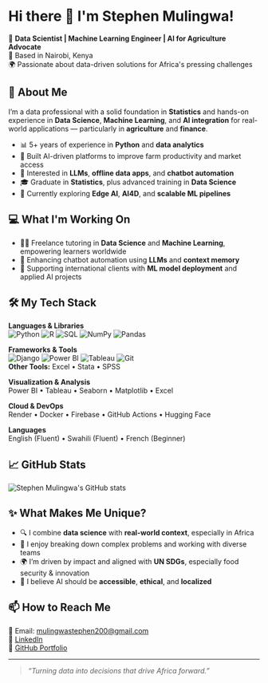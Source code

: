 # Hi there 👋 I'm Stephen Mulingwa!

🎯 **Data Scientist | Machine Learning Engineer | AI for Agriculture Advocate**  
📍 Based in Nairobi, Kenya  
🌍 Passionate about data-driven solutions for Africa's pressing challenges

## 🧠 About Me

I’m a data professional with a solid foundation in **Statistics** and hands-on experience in **Data Science**, **Machine Learning**, and **AI integration** for real-world applications — particularly in **agriculture** and **finance**.

- 📊 5+ years of experience in **Python** and **data analytics**
- 🧪 Built AI-driven platforms to improve farm productivity and market access
- 🤖 Interested in **LLMs**, **offline data apps**, and **chatbot automation**
- 🎓 Graduate in **Statistics**, plus advanced training in **Data Science**
- 🌱 Currently exploring **Edge AI**, **AI4D**, and **scalable ML pipelines**

## 💻 What I'm Working On

- 👨‍🏫 Freelance tutoring in **Data Science** and **Machine Learning**, empowering learners worldwide
- 🤖 Enhancing chatbot automation using **LLMs** and **context memory**  
- 💬 Supporting international clients with **ML model deployment** and applied AI projects  

## 🛠️ My Tech Stack

**Languages & Libraries**  
![Python](https://img.shields.io/badge/-Python-3776AB?logo=python&logoColor=white&style=flat)
![R](https://img.shields.io/badge/-R-276DC3?logo=r&logoColor=white&style=flat)
![SQL](https://img.shields.io/badge/-SQL-4479A1?logo=postgresql&logoColor=white&style=flat)
![NumPy](https://img.shields.io/badge/-NumPy-013243?logo=numpy&logoColor=white&style=flat)
![Pandas](https://img.shields.io/badge/-Pandas-150458?logo=pandas&logoColor=white&style=flat)

**Frameworks & Tools**  
![Django](https://img.shields.io/badge/-Django-092E20?logo=django&logoColor=white&style=flat)
![Power BI](https://img.shields.io/badge/-Power%20BI-F2C811?logo=powerbi&logoColor=black&style=flat)
![Tableau](https://img.shields.io/badge/-Tableau-E97627?logo=tableau&logoColor=white&style=flat)
![Git](https://img.shields.io/badge/-Git-F05032?logo=git&logoColor=white&style=flat)  
**Other Tools:** Excel • Stata • SPSS

**Visualization & Analysis**  
Power BI • Tableau • Seaborn • Matplotlib • Excel  

**Cloud & DevOps**  
Render • Docker • Firebase • GitHub Actions • Hugging Face

**Languages**  
English (Fluent) • Swahili (Fluent) • French (Beginner)

## 📈 GitHub Stats

![Stephen Mulingwa's GitHub stats](https://github-readme-stats.vercel.app/api/top-langs/?username=StephenMulingwa&layout=compact&theme=radical)

## ✨ What Makes Me Unique?

- 🔍 I combine **data science** with **real-world context**, especially in Africa
- 🤝 I enjoy breaking down complex problems and working with diverse teams
- 🌍 I’m driven by impact and aligned with **UN SDGs**, especially food security & innovation
- 🧩 I believe AI should be **accessible**, **ethical**, and **localized**

## 📫 How to Reach Me

📧 Email: [mulingwastephen200@gmail.com](mailto:mulingwastephen200@gmail.com)  
🔗 [LinkedIn](https://www.linkedin.com/in/stephenmulingwa)  
📁 [GitHub Portfolio](https://github.com/StephenMulingwa)

---

> *“Turning data into decisions that drive Africa forward.”*
